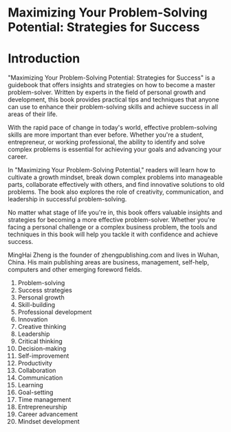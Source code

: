 # Maximizing Your Problem-Solving Potential: Strategies for Success

# Introduction

"Maximizing Your Problem-Solving Potential: Strategies for Success" is a guidebook that offers insights and strategies on how to become a master problem-solver. Written by experts in the field of personal growth and development, this book provides practical tips and techniques that anyone can use to enhance their problem-solving skills and achieve success in all areas of their life.

With the rapid pace of change in today's world, effective problem-solving skills are more important than ever before. Whether you're a student, entrepreneur, or working professional, the ability to identify and solve complex problems is essential for achieving your goals and advancing your career.

In "Maximizing Your Problem-Solving Potential," readers will learn how to cultivate a growth mindset, break down complex problems into manageable parts, collaborate effectively with others, and find innovative solutions to old problems. The book also explores the role of creativity, communication, and leadership in successful problem-solving.

No matter what stage of life you're in, this book offers valuable insights and strategies for becoming a more effective problem-solver. Whether you're facing a personal challenge or a complex business problem, the tools and techniques in this book will help you tackle it with confidence and achieve success.

MingHai Zheng is the founder of zhengpublishing.com and lives in Wuhan, China. His main publishing areas are business, management, self-help, computers and other emerging foreword fields.


1. Problem-solving
2. Success strategies
3. Personal growth
4. Skill-building
5. Professional development
6. Innovation
7. Creative thinking
8. Leadership
9. Critical thinking
10. Decision-making
11. Self-improvement
12. Productivity
13. Collaboration
14. Communication
15. Learning
16. Goal-setting
17. Time management
18. Entrepreneurship
19. Career advancement
20. Mindset development

